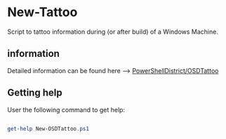 # New-Tattoo
Script to tattoo information during (or after build) of a Windows Machine.

## information

Detailed information can be found here --> [PowerShellDistrict/OSDTattoo](http://powershelldistrict.com/osd-tattoo-powershell/)

## Getting help

User the following command to get help:

```powershell

get-help New-OSDTattoo.ps1

```
